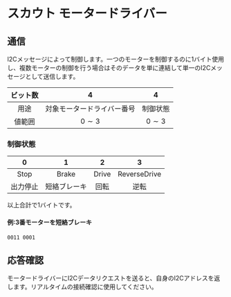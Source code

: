 # スカウト モータードライバー

## 通信
I2Cメッセージによって制御します。一つのモーターを制御するのに1バイト使用し、複数モーターの制御を行う場合はそのデータを単に連結して単一のI2Cメッセージとして送信します。

|ビット数|4|4|
|:-:|:-:|:-:|
|用途|対象モータードライバー番号|制御状態|
|値範囲|$0\sim3$|$0\sim3$|

### 制御状態

|0|1|2|3
|:-:|:-:|:-:|:-:|
|Stop|Brake|Drive|ReverseDrive|
|出力停止|短絡ブレーキ|回転|逆転|
以上合計で1バイトです。
#### 例:3番モーターを短絡ブレーキ
```
0011 0001
```

## 応答確認
モータードライバーにI2Cデータリクエストを送ると、自身のI2Cアドレスを返します。リアルタイムの接続確認に使用してください。